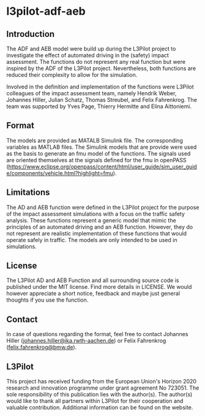 # l3pilot-adf-aeb

## Introduction

The ADF and AEB model were build up during the L3Pilot project to investigate the effect of automated driving in the (safety) impact assessment. The functions do not represent any real function but were inspired by the ADF of the L3Pilot project. Nevertheless, both functions are reduced their complexity to allow for the simulation. 

Involved in the definition and implementation of the functions were L3Pilot colleagues of the impact assessment team, namely Hendrik Weber, Johannes Hiller, Julian Schatz, Thomas Streubel, and Felix Fahrenkrog.
The team was supported by Yves Page, Thierry Hermitte and Elina Aittoniemi.

## Format

The models are provided as MATALB Simulink file. The corresponding variables as MATLAB files.
The Simulink models that are provide were used as the basis to generate an fmu model of the functions. The signals used are oriented themselves at the signals defined for the fmu in openPASS (https://www.eclipse.org/openpass/content/html/user_guide/sim_user_guide/components/vehicle.html?highlight=fmu).

## Limitations

The AD and AEB function were defined in the L3Pilot project for the purpose of the impact assessment simulations with a focus on the traffic safety analysis. These functions represent a generic model that mimic the principles of an automated driving and an AEB function. However, they do not represent are realistic implementation of these functions that would operate safely in traffic. The models are only intended to be used in simulations. 

## License

The L3Pilot AD and AEB Function and all surrounding source code is published under the MIT license. Find more details in LICENSE.
We would however appreciate a short notice, feedback and maybe just general thoughts if you use the function.

## Contact

In case of questions regarding the format, feel free to contact Johannes Hiller (johannes.hiller@ika.rwth-aachen.de) or Felix Fahrenkrog (felix.fahrenkrog@bmw.de).

## L3Pilot

This project has received funding from the European Union's Horizon 2020 research and innovation programme under grant agreement No 723051. The sole responsibility of this publication lies with the author(s). The author(s) would like to thank all partners within L3Pilot for their cooperation and valuable contribution.
Additional information can be found on the website.
